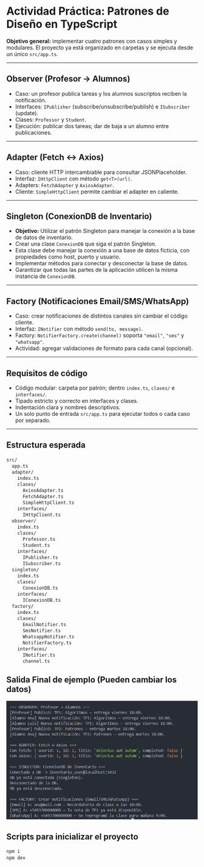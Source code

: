 # Actividad Práctica: Patrones de Diseño en TypeScript

**Objetivo general:** implementar cuatro patrones con casos simples y modulares.
El proyecto ya está organizado en carpetas y se ejecuta desde un único `src/app.ts`.

---

## Observer (Profesor → Alumnos)

- Caso: un profesor publica tareas y los alumnos suscriptos reciben la notificación.
- Interfaces: `IPublisher` (subscribe/unsubscribe/publish) e `ISubscriber` (update).
- Clases: `Professor` y `Student`.
- Ejecución: publicar dos tareas; dar de baja a un alumno entre publicaciones.

---

## Adapter (Fetch ↔ Axios)

- Caso: cliente HTTP intercambiable para consultar JSONPlaceholder.
- Interfaz: `IHttpClient` con método `get<T>(url)`.
- Adapters: `FetchAdapter` y `AxiosAdapter`.
- Cliente: `SimpleHttpClient` permite cambiar el adapter en caliente.

---

## Singleton (ConexionDB de Inventario)

- **Objetivo:** Utilizar el patrón Singleton para manejar la conexión a la base de datos de inventario.
- Crear una clase `ConexionDB` que siga el patrón Singleton.
- Esta clase debe manejar la conexión a una base de datos ficticia, con propiedades como host, puerto y usuario.
- Implementar métodos para conectar y desconectar la base de datos.
- Garantizar que todas las partes de la aplicación utilicen la misma instancia de `ConexionDB`.

---

## Factory (Notificaciones Email/SMS/WhatsApp)

- Caso: crear notificaciones de distintos canales sin cambiar el código cliente.
- Interfaz: `INotifier` con método `send(to, message)`.
- Factory: `NotifierFactory.create(channel)` soporta `"email"`, `"sms"` y `"whatsapp"`.
- Actividad: agregar validaciones de formato para cada canal (opcional).

---

## Requisitos de código

- Código modular: carpeta por patrón; dentro `index.ts`, `clases/` e `interfaces/`.
- Tipado estricto y correcto en interfaces y clases.
- Indentación clara y nombres descriptivos.
- Un solo punto de entrada `src/app.ts` para ejecutar todos o cada caso por separado.

---

## Estructura esperada

```
src/
  app.ts
  adapter/
    index.ts
    clases/
      AxiosAdapter.ts
      FetchAdapter.ts
      SimpleHttpClient.ts
    interfaces/
      IHttpClient.ts
  observer/
    index.ts
    clases/
      Professor.ts
      Student.ts
    interfaces/
      IPublisher.ts
      ISubscriber.ts
  singleton/
    index.ts
    clases/
      ConexionDB.ts
    interfaces/
      IConexionDB.ts
  factory/
    index.ts
    clases/
      EmailNotifier.ts
      SmsNotifier.ts
      WhatsappNotifier.ts
      NotifierFactory.ts
    interfaces/
      INotifier.ts
      channel.ts
```

## Salida Final de ejemplo (Pueden cambiar los datos)

<img src="./salida_final.png"/>

## Scripts para inicializar el proyecto

```bash
npm i
npm dev
```
